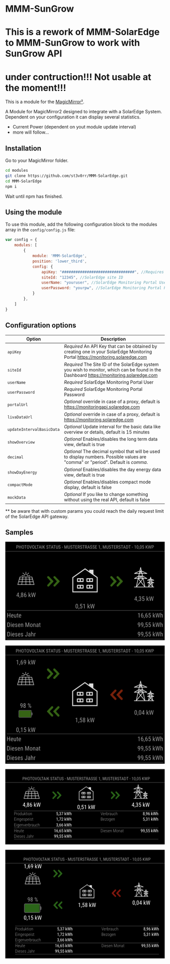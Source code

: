 # MMM-SunGrow
# This is a rework of MMM-SolarEdge to MMM-SunGrow to work with SunGrow API
# under contruction!!! Not usable at the moment!!!


This is a module for the [MagicMirror²](https://github.com/MichMich/MagicMirror/).

A Module for MagicMirror2 designed to integrate with a SolarEdge System. Dependent on your configuration it can display several statistics.

- Current Power (dependent on yout module update interval)
- more will follow...

## Installation
Go to your MagicMirror folder.
```bash
cd modules
git clone https://github.com/st3v0rr/MMM-SolarEdge.git
cd MMM-SolarEdge
npm i
```
Wait until npm has finished.

## Using the module

To use this module, add the following configuration block to the modules array in the `config/config.js` file:

```js
var config = {
    modules: [
        {
            module: 'MMM-SolarEdge',
            position: 'lower_third',
            config: {
                apiKey: "################################", //Requires your own API Key
                siteId: "12345", //SolarEdge site ID
                userName: "youruser", //SolarEdge Monitoring Portal User
                userPassword: "yourpw", //SolarEdge Monitoring Portal Password
            }
        },
    ]
}
```

## Configuration options

| Option                            | Description
|-----------------                  |-----------
| `apiKey`                          | *Required* An API Key that can be obtained by creating one in your SolarEdge Monitoring Portal https://monitoring.solaredge.com
| `siteId`                          | *Required* The Site ID of the SolarEdge system you wish to monitor, which can be found in the Dashboard https://monitoring.solaredge.com
| `userName`                        | *Required* SolarEdge Monitoring Portal User
| `userPassword`                    | *Required* SolarEdge Monitoring Portal Password
| `portalUrl`                       | *Optional* override in case of a proxy, default is https://monitoringapi.solaredge.com
| `livaDataUrl`                     | *Optional* override in case of a proxy, default is https://monitoring.solaredge.com
| `updateIntervalBasicData`         | *Optional* Update interval for the basic data like overview or details, default is 15 minutes
| `showOverview`                    | *Optional* Enables/disables the long term data view, default is true
| `decimal`                         | *Optional* The decimal symbol that will be used to display numbers. Possible values are "comma" or "period". Default is *comma*.
| `showDayEnergy`                   | *Optional* Enables/disables the day energy data view, default is true
| `compactMode`                     | *Optional* Enables/disables compact mode display, default is false
| `mockData`                        | *Optional* If you like to change something without using the real API, default is false
** be aware that with custom params you could reach the daily request limit of the SolarEdge API gateway.

## Samples
![alt text](/docs/SolarEdgePv.png "Example")

![alt text](/docs/SolarEdgePvBattery.png "Example")

![alt text](/docs/SolarEdgePvCompactMode.png "Example")

![alt text](/docs/SolarEdgePvBatteryCompactMode.png "Example")
